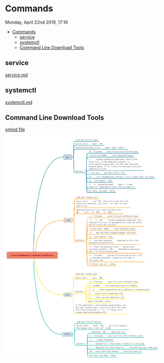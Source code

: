 # Commands
Monday, April 22nd 2019, 17:19

<!-- @import "[TOC]" {cmd="toc" depthFrom=1 depthTo=6 orderedList=false} -->
<!-- code_chunk_output -->

* [Commands](#commands)
	* [service](#service)
	* [systemctl](#systemctl)
	* [Command Line Download Tools](#command-line-download-tools)

<!-- /code_chunk_output -->

## service

[service.md](./commands/service.md)

## systemctl

[systemctl.md](./commands/systemctl.md)

## Command Line Download Tools

[xmind file](./assets/LinuxCommandLineDownloadTools.xmind)

![LinuxCommandLineDownloadTools](./assets/LinuxCommandLineDownloadTools.png)
